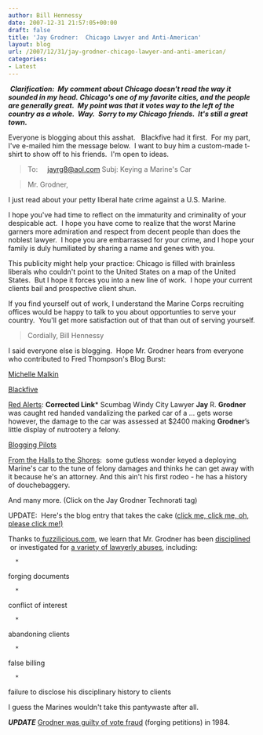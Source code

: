 ```yaml
---
author: Bill Hennessy
date: 2007-12-31 21:57:05+00:00
draft: false
title: 'Jay Grodner:  Chicago Lawyer and Anti-American'
layout: blog
url: /2007/12/31/jay-grodner-chicago-lawyer-and-anti-american/
categories:
- Latest
---
```


 ***Clarification:  My comment about Chicago doesn't read the way it sounded in my head. Chicago's one of my favorite cities, and the people are generally great.  My point was that it votes way to the left of the country as a whole.  Way.  Sorry to my Chicago friends.  It's still a great town.***

Everyone is blogging about this asshat.   Blackfive had it first.  For my part, I've e-mailed him the message below.  I want to buy him a custom-made t-shirt to show off to his friends.  I'm open to ideas.


> 

> 
> To:     [jayrg8@aol.com](mailto:jayrg8@aol.com)
Subj: Keying a Marine's Car

> 
> Mr. Grodner,
> 
> 
I just read about your petty liberal hate crime against a U.S. Marine.

I hope you've had time to reflect on the immaturity and criminality of your despicable act.  I hope you have come to realize that the worst Marine garners more admiration and respect from decent people than does the noblest lawyer.  I hope you are embarrassed for your crime, and I hope your family is duly humiliated by sharing a name and genes with you.

This publicity might help your practice: Chicago is filled with brainless liberals who couldn't point to the United States on a map of the United States.  But I hope it forces you into a new line of work.  I hope your current clients bail and prospective client shun.

If you find yourself out of work, I understand the Marine Corps recruiting offices would be happy to talk to you about opportunties to serve your country.  You'll get more satisfaction out of that than out of serving yourself.


> 
> Cordially,
Bill Hennessy




I said everyone else is blogging.  Hope Mr. Grodner hears from everyone who contributed to Fred Thompson's Blog Burst:




[Michelle Malkin](https://michellemalkin.com/2007/12/31/jerk-of-the-year-nominee-2/)




[Blackfive](https://www.blackfive.net/main/2007/12/anti-military-l.html)




[Red Alerts](https://www.red-alerts.com/un-american-activities/thats-not-childish-at-all-ii-jay-r-grodner-esquire/): **Corrected Link*** Scumbag Windy City Lawyer **Jay** R. **Grodner** was caught red handed vandalizing the parked car of a ... gets worse however, the damage to the car was assessed at $2400 making **Grodner**’s little display of nutrootery a felony.




[Blogging Pilots](https://www.bloggingpilots.com/Justin_s_Pilot_Reports__PIREP_/2007/12/31/Two_steps_forward__one_big_step_back%e2%80%a6)




[From the Halls to the Shores](https://hallsofmontezumashoresoftripoli.blogspot.com/2007_12_01_archive.html#6362045657066940114):  some gutless wonder keyed a deploying Marine's car to the tune of felony damages and thinks he can get away with it because he's an attorney. And this ain't his first rodeo - he has a history of douchebaggery.




And many more. (Click on the Jay Grodner Technorati tag)




UPDATE:  Here's the blog entry that takes the cake ([click me, click me, oh, please click me!)](https://morsehellhole.blogspot.com/2007/12/jay-r-grodner-goes-national.html)




Thanks to[ fuzzilicious.com](https://fuzzilicious.blogspot.com/2007/12/karmas.html), we learn that Mr. Grodner has been [disciplined ](https://www.iardc.org/rd_database/disc_decisions_list.asp) or investigated for [a variety of lawyerly abuses](https://www.clr.org/Grodner-Jay.html), including:






	  * 


forging documents



	  * 


conflict of interest



	  * 


abandoning clients



	  * 


false billing



	  * 


failure to disclose his disciplinary history to clients






I guess the Marines wouldn't take this pantywaste after all.





***UPDATE***
[Grodner was guilty of vote fraud](https://hennessysview.com/2007/12/31/jay-grodners-voter-fraud-discipline/) (forging petitions) in 1984.




